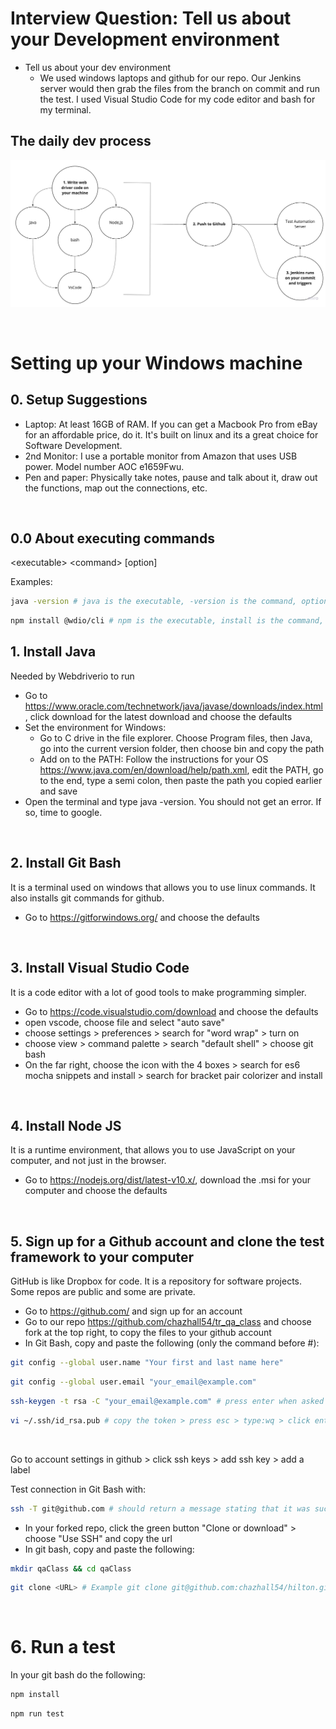 # Interview Question: Tell us about your Development environment

- Tell us about your dev environment
    - We used windows laptops and github for our repo. Our Jenkins server would then grab the files from the branch on commit and run the test. I used Visual Studio Code for my code editor and bash for my terminal. 

## The daily dev process

![alt text](../imgs/daily_dev_process.jpg "daily dev process")

<br>

# Setting up your Windows machine


## 0. Setup Suggestions
- Laptop: At least 16GB of RAM. If you can get a Macbook Pro from eBay for an affordable price, do it. It's built on linux and its a great choice for Software Development.
- 2nd Monitor: I use a portable monitor from Amazon that uses USB power. Model number AOC e1659Fwu.
- Pen and paper: Physically take notes, pause and talk about it, draw out the functions, map out the connections, etc.

<br>

## 0.0 About executing commands

\<executable> \<command> [option]

Examples: 
``` bash
java -version # java is the executable, -version is the command, option is not needed
```
``` bash
npm install @wdio/cli # npm is the executable, install is the command, @wdio/cli is the option
```


## 1. Install Java

Needed by Webdriverio to run

- Go to https://www.oracle.com/technetwork/java/javase/downloads/index.html, click download for the latest download and choose the defaults
- Set the environment for Windows:
    - Go to C drive in the file explorer. Choose Program files, then Java, go into the current version folder, then choose bin and copy the path
    - Add on to the PATH: Follow the instructions for your OS https://www.java.com/en/download/help/path.xml, edit the PATH, go to the end, type a semi colon, then paste the path you copied earlier and save
- Open the terminal and type java -version. You should not get an error. If so, time to google. 

<br>


## 2. Install Git Bash

It is a terminal used on windows that allows you to use linux commands. It also installs git commands for github. 

- Go to https://gitforwindows.org/ and choose the defaults

<br>


## 3. Install Visual Studio Code

It is a code editor with a lot of good tools to make programming simpler.

- Go to https://code.visualstudio.com/download and choose the defaults
- open vscode, choose file and select "auto save"
- choose settings > preferences > search for "word wrap" > turn on
- choose view > command palette > search "default shell" > choose git bash
- On the far right, choose the icon with the 4 boxes > search for es6 mocha snippets and install > search for bracket pair colorizer and install

<br>

## 4. Install Node JS

It is a runtime environment, that allows you to use JavaScript on your computer, and not just in the browser.

- Go to https://nodejs.org/dist/latest-v10.x/, download the .msi for your computer and choose the defaults

<br>

## 5. Sign up for a Github account and clone the test framework to your computer

GitHub is like Dropbox for code. It is a repository for software projects. Some repos are public and some are private.

- Go to https://github.com/ and sign up for an account
- Go to our repo https://github.com/chazhall54/tr_qa_class and choose fork at the top right, to copy the files to your github account
- In Git Bash, copy and paste the following (only the command before #):

```bash
git config --global user.name "Your first and last name here"
```

```bash
git config --global user.email "your_email@example.com"
```

```bash
ssh-keygen -t rsa -C "your_email@example.com" # press enter when asked to name the file
```

```bash
vi ~/.ssh/id_rsa.pub # copy the token > press esc > type:wq > click enter 
```
<br>

Go to account settings in github > click ssh keys > add ssh key > add a label


Test connection in Git Bash with:

```bash
ssh -T git@github.com # should return a message stating that it was successful
```

- In your forked repo, click the green button "Clone or download" > choose "Use SSH"  and copy the url 
- In git bash, copy and paste the following:

```bash
mkdir qaClass && cd qaClass
```

```bash
git clone <URL> # Example git clone git@github.com:chazhall54/hilton.git
```

<br>

# 6. Run a test
In your git bash do the following:

```bash
npm install
```
```bash
npm run test
```
